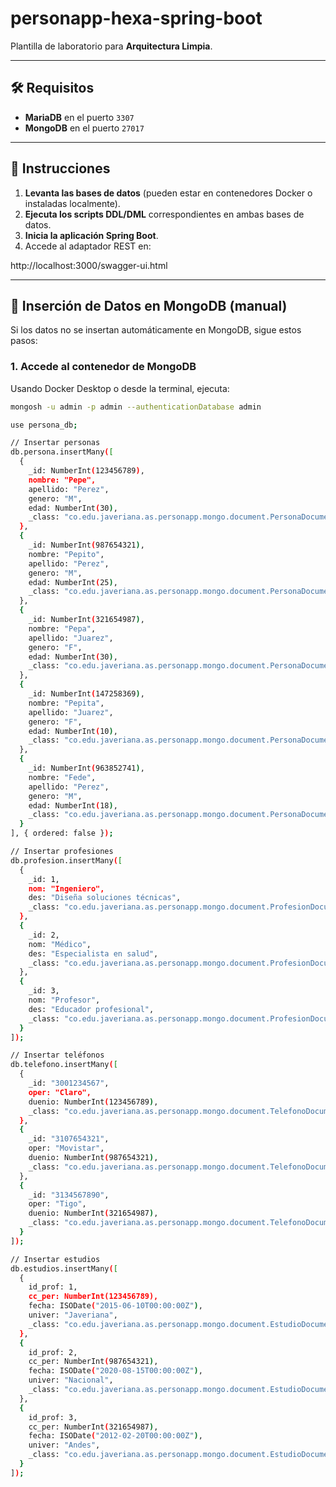 # personapp-hexa-spring-boot

Plantilla de laboratorio para **Arquitectura Limpia**.

---

## 🛠 Requisitos

- **MariaDB** en el puerto `3307`
- **MongoDB** en el puerto `27017`

---

## 🚀 Instrucciones

1. **Levanta las bases de datos** (pueden estar en contenedores Docker o instaladas localmente).
2. **Ejecuta los scripts DDL/DML** correspondientes en ambas bases de datos.
3. **Inicia la aplicación Spring Boot**.
4. Accede al adaptador REST en:

http://localhost:3000/swagger-ui.html


---

## 🧩 Inserción de Datos en MongoDB (manual)

Si los datos no se insertan automáticamente en MongoDB, sigue estos pasos:

### 1. Accede al contenedor de MongoDB

Usando Docker Desktop o desde la terminal, ejecuta:

```bash
mongosh -u admin -p admin --authenticationDatabase admin

use persona_db;

// Insertar personas
db.persona.insertMany([
  {
    _id: NumberInt(123456789),
    nombre: "Pepe",
    apellido: "Perez",
    genero: "M",
    edad: NumberInt(30),
    _class: "co.edu.javeriana.as.personapp.mongo.document.PersonaDocument"
  },
  {
    _id: NumberInt(987654321),
    nombre: "Pepito",
    apellido: "Perez",
    genero: "M",
    edad: NumberInt(25),
    _class: "co.edu.javeriana.as.personapp.mongo.document.PersonaDocument"
  },
  {
    _id: NumberInt(321654987),
    nombre: "Pepa",
    apellido: "Juarez",
    genero: "F",
    edad: NumberInt(30),
    _class: "co.edu.javeriana.as.personapp.mongo.document.PersonaDocument"
  },
  {
    _id: NumberInt(147258369),
    nombre: "Pepita",
    apellido: "Juarez",
    genero: "F",
    edad: NumberInt(10),
    _class: "co.edu.javeriana.as.personapp.mongo.document.PersonaDocument"
  },
  {
    _id: NumberInt(963852741),
    nombre: "Fede",
    apellido: "Perez",
    genero: "M",
    edad: NumberInt(18),
    _class: "co.edu.javeriana.as.personapp.mongo.document.PersonaDocument"
  }
], { ordered: false });

// Insertar profesiones
db.profesion.insertMany([
  {
    _id: 1,
    nom: "Ingeniero",
    des: "Diseña soluciones técnicas",
    _class: "co.edu.javeriana.as.personapp.mongo.document.ProfesionDocument"
  },
  {
    _id: 2,
    nom: "Médico",
    des: "Especialista en salud",
    _class: "co.edu.javeriana.as.personapp.mongo.document.ProfesionDocument"
  },
  {
    _id: 3,
    nom: "Profesor",
    des: "Educador profesional",
    _class: "co.edu.javeriana.as.personapp.mongo.document.ProfesionDocument"
  }
]);

// Insertar teléfonos
db.telefono.insertMany([
  {
    _id: "3001234567",
    oper: "Claro",
    duenio: NumberInt(123456789),
    _class: "co.edu.javeriana.as.personapp.mongo.document.TelefonoDocument"
  },
  {
    _id: "3107654321",
    oper: "Movistar",
    duenio: NumberInt(987654321),
    _class: "co.edu.javeriana.as.personapp.mongo.document.TelefonoDocument"
  },
  {
    _id: "3134567890",
    oper: "Tigo",
    duenio: NumberInt(321654987),
    _class: "co.edu.javeriana.as.personapp.mongo.document.TelefonoDocument"
  }
]);

// Insertar estudios
db.estudios.insertMany([
  {
    id_prof: 1,
    cc_per: NumberInt(123456789),
    fecha: ISODate("2015-06-10T00:00:00Z"),
    univer: "Javeriana",
    _class: "co.edu.javeriana.as.personapp.mongo.document.EstudioDocument"
  },
  {
    id_prof: 2,
    cc_per: NumberInt(987654321),
    fecha: ISODate("2020-08-15T00:00:00Z"),
    univer: "Nacional",
    _class: "co.edu.javeriana.as.personapp.mongo.document.EstudioDocument"
  },
  {
    id_prof: 3,
    cc_per: NumberInt(321654987),
    fecha: ISODate("2012-02-20T00:00:00Z"),
    univer: "Andes",
    _class: "co.edu.javeriana.as.personapp.mongo.document.EstudioDocument"
  }
]);

